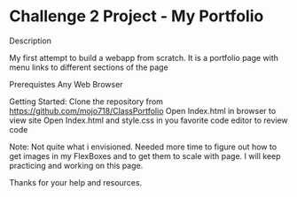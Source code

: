 # Challenge 2 Project - My Portfolio

Description

My first attempt to build a webapp from scratch.  It is a portfolio page with menu links to different sections of the page


Prerequistes
Any Web Browser

Getting Started:
Clone the repository from https://github.com/mojo718/ClassPortfolio
Open Index.html in browser to view site
Open Index.html and style.css in you favorite code editor to review code

Note: Not quite what i envisioned.  Needed more time to figure out how to get images in my FlexBoxes and to get them to scale with page. I will keep practicing and working on this page.

Thanks for your help and resources.  
